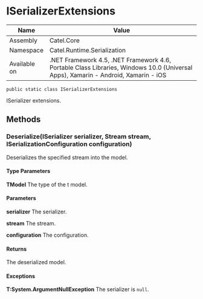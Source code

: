 

# ISerializerExtensions

Name|Value
---|---
Assembly|Catel.Core
Namespace|Catel.Runtime.Serialization
Available on|.NET Framework 4.5, .NET Framework 4.6, Portable Class Libraries, Windows 10.0 (Universal Apps), Xamarin - Android, Xamarin - iOS

```
public static class ISerializerExtensions
```

ISerializer extensions.



## Methods

### Deserialize<TModel>(ISerializer serializer, Stream stream, ISerializationConfiguration configuration)

Deserializes the specified stream into the model.

#### Type Parameters

**TModel**
The type of the t model.

#### Parameters

**serializer**
The serializer.

**stream**
The stream.

**configuration**
The configuration.

#### Returns

The deserialized model.

#### Exceptions

**T:System.ArgumentNullException**
The serializer is ```null```.



